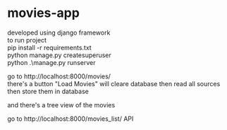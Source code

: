 # movies-app
developed using django framework        
to run project              
pip install -r requirements.txt                 
python manage.py createsuperuser                    
python .\manage.py runserver            


go to  http://localhost:8000/movies/     
there's a button "Load Movies" will cleare database then read all sources then store them in database

and there's a tree view of the movies 

go to http://localhost:8000/movies_list/ API                    
